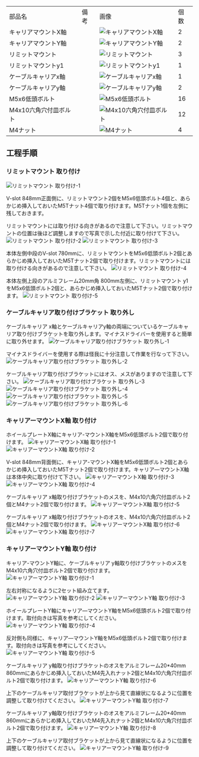<table class="packing-list">
    <tbody>
        <tr>
            <td>部品名</td>
            <td>備考</td>
            <td class="packing-img">画像</td>
            <td>個数</td>
        </tr>
        <tr>
            <td>キャリアマウントX軸</td>
            <td></td>
            <td><img src="./images/packing/054.jpg" alt="キャリアマウントX軸"></td>
            <td>2</td>
        </tr>
        <tr>
            <td>キャリアマウントY軸</td>
            <td></td>
            <td><img src="./images/packing/055.jpg" alt="キャリアマウントY軸"></td>
            <td>2</td>
        </tr>
        <tr>
            <td>リミットマウント</td>
            <td></td>
            <td><img src="./images/packing/053.jpg" alt="リミットマウント"></td>
            <td>3</td>
        </tr>
        <tr>
            <td>リミットマウントy1</td>
            <td></td>
            <td><img src="./images/packing/052.jpg" alt="リミットマウントy1"></td>
            <td>1</td>
        </tr>
        <tr>
            <td>ケーブルキャリアx軸</td>
            <td></td>
            <td><img src="./images/packing/023.jpg" alt="ケーブルキャリアx軸"></td>
            <td>1</td>
        </tr>
        <tr>
            <td>ケーブルキャリアy軸</td>
            <td></td>
            <td><img src="./images/packing/024.jpg" alt="ケーブルキャリアy軸"></td>
            <td>2</td>
        </tr>
        <tr>
            <td>M5x6低頭ボルト</td>
            <td></td>
            <td><img src="./images/packing/084.jpg" alt="M5x6低頭ボルト"></td>
            <td>16</td>
        </tr>
        <tr>
            <td>M4x10六角穴付皿ボルト</td>
            <td></td>
            <td><img src="./images/packing/102.jpg" alt="M4x10六角穴付皿ボルト"></td>
            <td>12</td>
        </tr>
        <tr>
            <td>M4ナット</td>
            <td></td>
            <td><img src="./images/packing/114.jpg" alt="M4ナット"></td>
            <td>4</td>
        </tr>
    </tbody>
</table>

## 工程手順

### リミットマウント 取り付け
<img src="./images/13/001.jpg" alt="リミットマウント 取り付け-1">

V-slot 848mm正面側に、リミットマウント2個をM5x6低頭ボルト4個と、あらかじめ挿入しておいたM5Tナット4個で取り付けます。M5Tナット1個を左側に残しておきます。

リミットマウントには取り付ける向きがあるので注意して下さい。リミットマウントの位置は後ほど調整しますので写真で示した付近に取り付けて下さい。
<img src="./images/13/002.jpg" alt="リミットマウント 取り付け-2">
<img src="./images/13/003.jpg" alt="リミットマウント 取り付け-3">

本体左側中段のV-slot 780mmに、リミットマウントをM5x6低頭ボルト2個とあらかじめ挿入しておいたM5Tナット2個で取り付けます。リミットマウントには取り付ける向きがあるので注意して下さい。
<img src="./images/13/004.jpg" alt="リミットマウント 取り付け-4">

本体左側上段のアルミフレーム20mm角 800mm左側に、リミットマウント y1をM5x6低頭ボルト2個と、あらかじめ挿入しておいたM5Tナット2個で取り付けます。
<img src="./images/13/005.jpg" alt="リミットマウント 取り付け-5">


### ケーブルキャリア取り付けブラケット 取り外し
ケーブルキャリア x軸とケーブルキャリアy軸の両端についているケーブルキャリア取り付けブラケットを取り外します。マイナスドライバーを使用すると簡単に取り外せます。
<img src="./images/13/006.jpg" alt="ケーブルキャリア取り付けブラケット 取り外し-1">

マイナスドライバーを使用する際は怪我に十分注意して作業を行なって下さい。
<img src="./images/13/007.jpg" alt="ケーブルキャリア取り付けブラケット 取り外し-2">

ケーブルキャリア取り付けブラケットにはオス、メスがありますので注意して下さい。
<img src="./images/13/008.jpg" alt="ケーブルキャリア取り付けブラケット 取り外し-3">
<img src="./images/13/009.jpg" alt="ケーブルキャリア取り付けブラケット 取り外し-4">
<img src="./images/13/010.jpg" alt="ケーブルキャリア取り付けブラケット 取り外し-5">
<img src="./images/13/011.jpg" alt="ケーブルキャリア取り付けブラケット 取り外し-6">

### キャリアーマウントX軸 取り付け
ホイールプレートX軸にキャリア-マウントX軸をM5x6低頭ボルト2個で取り付けます。
<img src="./images/13/012.jpg" alt="キャリアーマウントX軸 取り付け-1">
<img src="./images/13/013.jpg" alt="キャリアーマウントX軸 取り付け-2">

V-slot 848mm背面側に、キャリア-マウントX軸をM5x6低頭ボルト2個とあらかじめ挿入しておいたM5Tナット2個で取り付けます。キャリア―マウントX軸は本体中央に取り付けて下さい。
<img src="./images/13/014.jpg" alt="キャリアーマウントX軸 取り付け-3">
<img src="./images/13/015.jpg" alt="キャリアーマウントX軸 取り付け-4">

ケーブルキャリア x軸取り付けブラケットのメスを、M4x10六角穴付皿ボルト2個とM4ナット2個で取り付けます。
<img src="./images/13/016.jpg" alt="キャリアーマウントX軸 取り付け-5">

ケーブルキャリア x軸取り付けブラケットのオスを、M4x10六角穴付皿ボルト2個とM4ナット2個で取り付けます。
<img src="./images/13/017.jpg" alt="キャリアーマウントX軸 取り付け-6">
<img src="./images/13/018.jpg" alt="キャリアーマウントX軸 取り付け-7">

### キャリアーマウントY軸 取り付け
キャリア-マウントY軸に、ケーブルキャリア y軸取り付けブラケットのメスをM4x10六角穴付皿ボルト2個で取り付けます。
<img src="./images/13/019.jpg" alt="キャリアーマウントY軸 取り付け-1">

左右対称になるように2セット組み立てます。
<img src="./images/13/020.jpg" alt="キャリアーマウントY軸 取り付け-2">
<img src="./images/13/021.jpg" alt="キャリアーマウントY軸 取り付け-3">

ホイールプレートY軸にキャリア―マウントY軸をM5x6低頭ボルト2個で取り付けます。取付向きは写真を参考にしてください。
<img src="./images/13/022.jpg" alt="キャリアーマウントY軸 取り付け-4">

反対側も同様に、キャリア―マウントY軸をM5x6低頭ボルト2個で取り付けます。取付向きは写真を参考にしてください。
<img src="./images/13/023.jpg" alt="キャリアーマウントY軸 取り付け-5">

ケーブルキャリア y軸取り付けブラケットのオスをアルミフレーム20*40mm 860mmにあらかじめ挿入しておいたM4先入れナット2個とM4x10六角穴付皿ボルト2個で取り付けます。
<img src="./images/13/024.jpg" alt="キャリアーマウントY軸 取り付け-6">

上下のケーブルキャリア取付ブラケットが上から見て直線状になるように位置を調整して取り付けてください。
<img src="./images/13/025.jpg" alt="キャリアーマウントY軸 取り付け-7">

ケーブルキャリア y軸取り付けブラケットのオスをアルミフレーム20*40mm 860mmにあらかじめ挿入しておいたM4先入れナット2個とM4x10六角穴付皿ボルト2個で取り付けます。
<img src="./images/13/026.jpg" alt="キャリアーマウントY軸 取り付け-8">

上下のケーブルキャリア取付ブラケットが上から見て直線状になるように位置を調整して取り付けてください。
<img src="./images/13/027.jpg" alt="キャリアーマウントY軸 取り付け-9">
